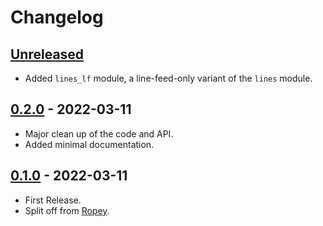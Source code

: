 # Changelog


## [Unreleased]

- Added `lines_lf` module, a line-feed-only variant of the `lines` module.


## [0.2.0] - 2022-03-11

- Major clean up of the code and API.
- Added minimal documentation.


## [0.1.0] - 2022-03-11

- First Release.
- Split off from [Ropey](https://crates.io/crates/ropey).


[Unreleased]: https://github.com/cessen/str_indices/compare/v0.2.0...HEAD
[0.2.0]: https://github.com/cessen/str_indices/releases/tag/v0.1.0...v0.2.0
[0.1.0]: https://github.com/cessen/str_indices/releases/tag/v0.1.0
